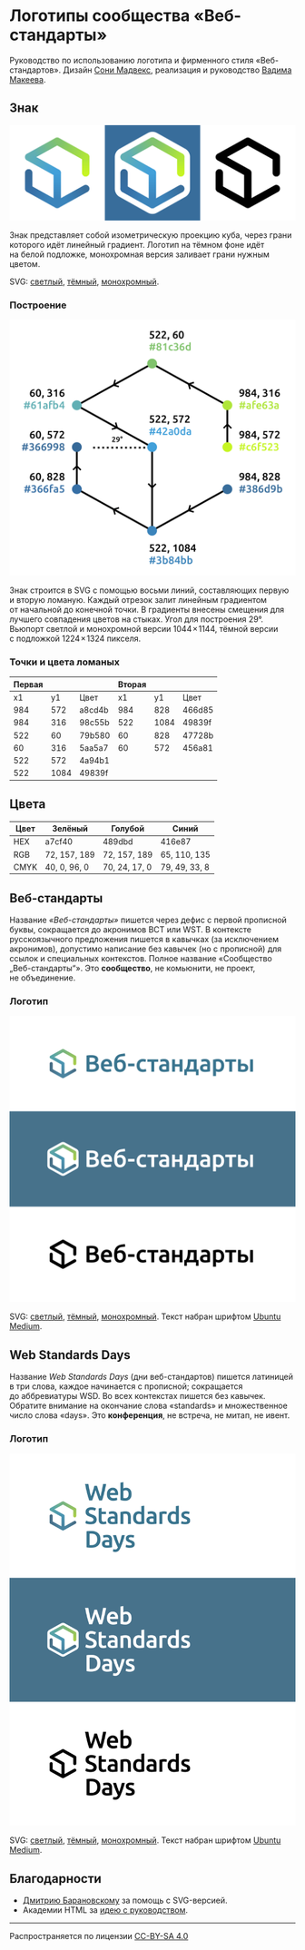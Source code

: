# Логотипы сообщества «Веб-стандарты»

Руководство по использованию логотипа и фирменного стиля «Веб-стандартов». Дизайн [Сони Мадвекс](https://www.behance.net/mudvex), реализация и руководство [Вадима Макеева](https://github.com/pepelsbey).

## Знак

![Знак на разных фонах](pictures/logos.png)

Знак представляет собой изометрическую проекцию куба, через грани которого идёт линейный градиент. Логотип на тёмном фоне идёт на белой подложке, монохромная версия заливает грани нужным цветом.

SVG: [светлый](light.svg), [тёмный](dark.svg), [монохромный](mono.svg).

### Построение

![Схема построения знака](pictures/scheme.png)

Знак строится в SVG с помощью восьми линий, составляющих первую и вторую ломаную. Каждый отрезок залит линейным градиентом от начальной до конечной точки. В градиенты внесены смещения для лучшего совпадения цветов на стыках. Угол для построения 29°. Вьюпорт светлой и монохромной версии 1044 × 1144, тёмной версии с подложкой 1224 × 1324 пикселя.

### Точки и цвета ломаных

| Первая |      |        | Вторая |      |        |
|--------|------|--------|--------|------|--------|
| x1     | y1   | Цвет   | x1     | y1   | Цвет   |
| 984    | 572  | a8cd4b | 984    | 828  | 466d85 |
| 984    | 316  | 98c55b | 522    | 1084 | 49839f |
| 522    | 60   | 79b580 | 60     | 828  | 47728b |
| 60     | 316  | 5aa5a7 | 60     | 572  | 456a81 |
| 522    | 572  | 4a94b1 |        |      |        |
| 522    | 1084 | 49839f |        |      |        |

## Цвета

| Цвет | Зелёный      | Голубой       | Синий         |
|------|--------------|---------------|---------------|
| HEX  | a7cf40       | 489dbd        | 416e87        |
| RGB  | 72, 157, 189 | 72, 157, 189  | 65, 110, 135  |
| CMYK | 40, 0, 96, 0 | 70, 24, 17, 0 | 79, 49, 33, 8 |

## Веб-стандарты

Название _«Веб-стандарты»_ пишется через дефис с первой прописной буквы, сокращается до акронимов ВСТ или WST. В контексте русскоязычного предложения пишется в кавычках (за исключением акронимов), допустимо написание без кавычек (но с прописной) для ссылок и специальных контекстов. Полное название «Сообщество „Веб-стандарты“». Это **сообщество**, не комьюнити, не проект, не объединение.

### Логотип

![Логотип ВСТ на разных фонах](pictures/wst.png)

SVG: [светлый](light-wst-type.svg), [тёмный](dark-wst-type.svg), [монохромный](mono-wst-type.svg). Текст набран шрифтом [Ubuntu Medium](http://font.ubuntu.com/#charset-medium).

## Web Standards Days

Название _Web Standards Days_ (дни веб-стандартов) пишется латиницей в три слова, каждое начинается с прописной; сокращается до аббревиатуры WSD. Во всех контекстах пишется без кавычек. Обратите внимание на окончание слова «standards» и множественное число слова «days». Это **конференция**, не встреча, не митап, не ивент.

### Логотип

![Логотип WSD на разных фонах](pictures/wsd.png)

SVG: [светлый](light-wsd-type.svg), [тёмный](dark-wsd-type.svg), [монохромный](mono-wsd-type.svg). Текст набран шрифтом [Ubuntu Medium](http://font.ubuntu.com/#charset-medium).

## Благодарности

- [Дмитрию Барановскому](https://github.com/DmitryBaranovskiy) за помощь с SVG-версией.
- Академии HTML за [идею с руководством](https://github.com/htmlacademy/logo).

---
Распространяется по лицензии [CC-BY-SA 4.0](https://creativecommons.org/licenses/by-sa/4.0/deed.ru)
